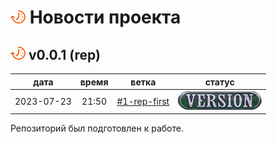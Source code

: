 [H]: ../README.md  "на главную"
[V]: icons/version.png
[P]: icons/progress.png
[S]: icons/success.png
[B]: icons/bug.png

[![P]][H] Новости проекта
=========================

[![P]][VE001] **v0.0.1 (rep)**
--------------------------------------------------------------------------------
[#1-rep-first]: tasks/2023-07-23-0001-rep-first.md
[VE001]: history.md#-v001-rep

|    дата    | время |     ветка      |    статус     |  
|:----------:|:-----:|:--------------:|:-------------:|  
| 2023-07-23 | 21:50 | [#1-rep-first] | [![V]][VE001] |  

Репозиторий был подготовлен к работе.  
<br/>
